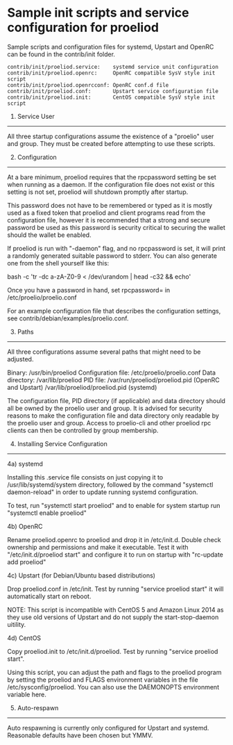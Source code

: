 Sample init scripts and service configuration for proeliod
==========================================================

Sample scripts and configuration files for systemd, Upstart and OpenRC
can be found in the contrib/init folder.

    contrib/init/proeliod.service:    systemd service unit configuration
    contrib/init/proeliod.openrc:     OpenRC compatible SysV style init script
    contrib/init/proeliod.openrcconf: OpenRC conf.d file
    contrib/init/proeliod.conf:       Upstart service configuration file
    contrib/init/proeliod.init:       CentOS compatible SysV style init script

1. Service User
---------------------------------

All three startup configurations assume the existence of a "proelio" user
and group.  They must be created before attempting to use these scripts.

2. Configuration
---------------------------------

At a bare minimum, proeliod requires that the rpcpassword setting be set
when running as a daemon.  If the configuration file does not exist or this
setting is not set, proeliod will shutdown promptly after startup.

This password does not have to be remembered or typed as it is mostly used
as a fixed token that proeliod and client programs read from the configuration
file, however it is recommended that a strong and secure password be used
as this password is security critical to securing the wallet should the
wallet be enabled.

If proeliod is run with "-daemon" flag, and no rpcpassword is set, it will
print a randomly generated suitable password to stderr.  You can also
generate one from the shell yourself like this:

bash -c 'tr -dc a-zA-Z0-9 < /dev/urandom | head -c32 && echo'

Once you have a password in hand, set rpcpassword= in /etc/proelio/proelio.conf

For an example configuration file that describes the configuration settings,
see contrib/debian/examples/proelio.conf.

3. Paths
---------------------------------

All three configurations assume several paths that might need to be adjusted.

Binary:              /usr/bin/proeliod
Configuration file:  /etc/proelio/proelio.conf
Data directory:      /var/lib/proeliod
PID file:            /var/run/proeliod/proeliod.pid (OpenRC and Upstart)
                     /var/lib/proeliod/proeliod.pid (systemd)

The configuration file, PID directory (if applicable) and data directory
should all be owned by the proelio user and group.  It is advised for security
reasons to make the configuration file and data directory only readable by the
proelio user and group.  Access to proelio-cli and other proeliod rpc clients
can then be controlled by group membership.

4. Installing Service Configuration
-----------------------------------

4a) systemd

Installing this .service file consists on just copying it to
/usr/lib/systemd/system directory, followed by the command
"systemctl daemon-reload" in order to update running systemd configuration.

To test, run "systemctl start proeliod" and to enable for system startup run
"systemctl enable proeliod"

4b) OpenRC

Rename proeliod.openrc to proeliod and drop it in /etc/init.d.  Double
check ownership and permissions and make it executable.  Test it with
"/etc/init.d/proeliod start" and configure it to run on startup with
"rc-update add proeliod"

4c) Upstart (for Debian/Ubuntu based distributions)

Drop proeliod.conf in /etc/init.  Test by running "service proeliod start"
it will automatically start on reboot.

NOTE: This script is incompatible with CentOS 5 and Amazon Linux 2014 as they
use old versions of Upstart and do not supply the start-stop-daemon uitility.

4d) CentOS

Copy proeliod.init to /etc/init.d/proeliod. Test by running "service proeliod start".

Using this script, you can adjust the path and flags to the proeliod program by
setting the proeliod and FLAGS environment variables in the file
/etc/sysconfig/proeliod. You can also use the DAEMONOPTS environment variable here.

5. Auto-respawn
-----------------------------------

Auto respawning is currently only configured for Upstart and systemd.
Reasonable defaults have been chosen but YMMV.
